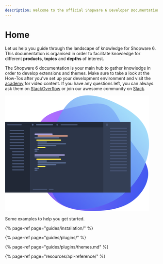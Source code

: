 ```yaml
---
description: Welcome to the official Shopware 6 Developer Documentation.
---
```


# Home

Let us help you guide through the landscape of knowledge for Shopware 6. This documentation is organised in order to facilitate knowledge for different **products**, **topics** and **depths** of interest.

The Shopware 6 documentation is your main hub to gather knowledge in order to develop extensions and themes. Make sure to take a look at the How-Tos after you've set up your development environment and visit the [academy](https://academy.shopware.com/collections?category=developer-sw6) for video content. If you have any questions left, you can always ask them on [StackOverflow](https://stackoverflow.com/search?q=shopware) or join our awesome community on [Slack](https://slack.shopware.com/).

![](.gitbook/assets/image%20%289%29.png)

Some examples to help you get started.

{% page-ref page="guides/installation/" %}

{% page-ref page="guides/plugins/" %}

{% page-ref page="guides/plugins/themes.md" %}

{% page-ref page="resources/api-reference/" %}

